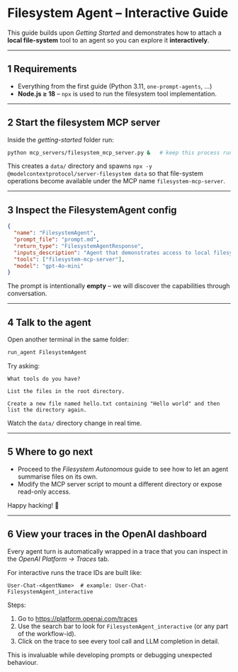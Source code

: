 # Filesystem Agent – Interactive Guide

This guide builds upon *Getting Started* and demonstrates how to attach a **local file-system** tool to an agent so you can explore it **interactively**.

---

## 1  Requirements

* Everything from the first guide (Python 3.11, `one-prompt-agents`, …)
* **Node.js ≥ 18** – `npx` is used to run the filesystem tool implementation.

---

## 2  Start the filesystem MCP server

Inside the *getting-started* folder run:

```bash
python mcp_servers/filesystem_mcp_server.py &   # keep this process running
```

This creates a `data/` directory and spawns `npx -y @modelcontextprotocol/server-filesystem data` so that file-system operations become available under the MCP name `filesystem-mcp-server`.

---

## 3  Inspect the FilesystemAgent config

```json title="agents_config/FilesystemAgent/config.json"
{
  "name": "FilesystemAgent",
  "prompt_file": "prompt.md",
  "return_type": "FilesystemAgentResponse",
  "inputs_description": "Agent that demonstrates access to local filesystem via MCP server.",
  "tools": ["filesystem-mcp-server"],
  "model": "gpt-4o-mini"
}
```

The prompt is intentionally **empty** – we will discover the capabilities through conversation.

---

## 4  Talk to the agent

Open another terminal in the same folder:

```bash
run_agent FilesystemAgent
```

Try asking:

```
What tools do you have?

List the files in the root directory.

Create a new file named hello.txt containing "Hello world" and then list the directory again.
```

Watch the `data/` directory change in real time.

---

## 5  Where to go next

* Proceed to the *Filesystem Autonomous* guide to see how to let an agent summarise files on its own.
* Modify the MCP server script to mount a different directory or expose read-only access.

Happy hacking! 🎉 

---

## 6  View your traces in the OpenAI dashboard

Every agent turn is automatically wrapped in a trace that you can inspect in
the *OpenAI Platform → Traces* tab.

For interactive runs the trace IDs are built like:

```
User-Chat-<AgentName>  # example: User-Chat-FilesystemAgent_interactive
```

Steps:

1. Go to https://platform.openai.com/traces
2. Use the search bar to look for `FilesystemAgent_interactive` (or any part of
   the workflow-id).
3. Click on the trace to see every tool call and LLM completion in detail.

This is invaluable while developing prompts or debugging unexpected behaviour. 